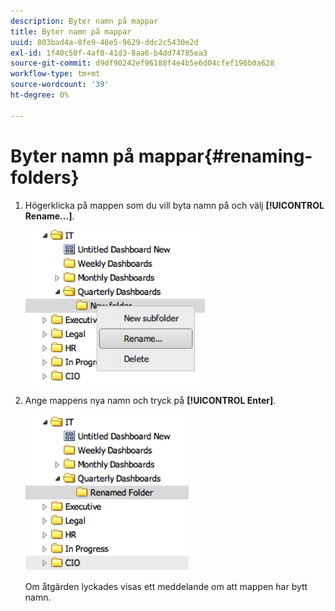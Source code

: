 ```yaml
---
description: Byter namn på mappar
title: Byter namn på mappar
uuid: 803bad4a-8fe9-48e5-9629-ddc2c5430e2d
exl-id: 1f40c50f-4af0-41d3-8aa6-b4dd74785ea3
source-git-commit: d9df90242ef96188f4e4b5e6d04cfef196b0a628
workflow-type: tm+mt
source-wordcount: '39'
ht-degree: 0%

---
```


# Byter namn på mappar{#renaming-folders}

1. Högerklicka på mappen som du vill byta namn på och välj **[!UICONTROL Rename…]**.

   ![](assets/rename.png)

1. Ange mappens nya namn och tryck på **[!UICONTROL Enter]**.

   ![](assets/renamed_folder.png)

   Om åtgärden lyckades visas ett meddelande om att mappen har bytt namn.
